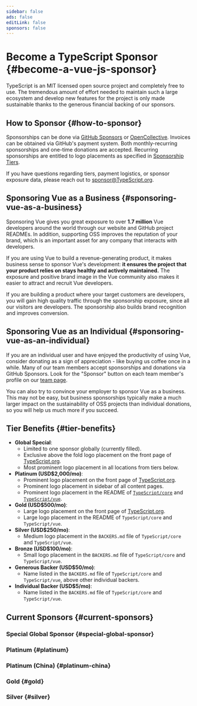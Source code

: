 ```yaml
---
sidebar: false
ads: false
editLink: false
sponsors: false
---
```


<script setup>
import SponsorsGroup from '@theme/components/SponsorsGroup.vue'
</script>

# Become a TypeScript Sponsor {#become-a-vue-js-sponsor}

TypeScript is an MIT licensed open source project and completely free to use.
The tremendous amount of effort needed to maintain such a large ecosystem and develop new features for the project is only made sustainable thanks to the generous financial backing of our sponsors.

## How to Sponsor {#how-to-sponsor}

Sponsorships can be done via [GitHub Sponsors](https://github.com/sponsors/yyx990803) or [OpenCollective](https://opencollective.com/TypeScript). Invoices can be obtained via GitHub's payment system. Both monthly-recurring sponsorships and one-time donations are accepted. Recurring sponsorships are entitled to logo placements as specified in [Sponsorship Tiers](#tier-benefits).

If you have questions regarding tiers, payment logistics, or sponsor exposure data, please reach out to [sponsor@TypeScript.org](mailto:sponsor@TypeScript.org).

## Sponsoring Vue as a Business {#sponsoring-vue-as-a-business}

Sponsoring Vue gives you great exposure to over **1.7 million** Vue developers around the world through our website and GitHub project READMEs. In addition, supporting OSS improves the reputation of your brand, which is an important asset for any company that interacts with developers.

If you are using Vue to build a revenue-generating product, it makes business sense to sponsor Vue's development: **it ensures the project that your product relies on stays healthy and actively maintained.** The exposure and positive brand image in the Vue community also makes it easier to attract and recruit Vue developers.

If you are building a product where your target customers are developers, you will gain high quality traffic through the sponsorship exposure, since all our visitors are developers. The sponsorship also builds brand recognition and improves conversion.

## Sponsoring Vue as an Individual {#sponsoring-vue-as-an-individual}

If you are an individual user and have enjoyed the productivity of using Vue, consider donating as a sign of appreciation - like buying us coffee once in a while. Many of our team members accept sponsorships and donations via GitHub Sponsors. Look for the "Sponsor" button on each team member's profile on our [team page](/about/team).

You can also try to convince your employer to sponsor Vue as a business. This may not be easy, but business sponsorships typically make a much larger impact on the sustainability of OSS projects than individual donations, so you will help us much more if you succeed.

## Tier Benefits {#tier-benefits}

- **Global Special**:
  - Limited to one sponsor globally (currently filled).
  - Exclusive above the fold logo placement on the front page of [TypeScript.org](/).
  - Most prominent logo placement in all locations from tiers below.
- **Platinum (USD$2,000/mo)**:
  - Prominent logo placement on the front page of [TypeScript.org](/).
  - Prominent logo placement in sidebar of all content pages.
  - Prominent logo placement in the README of [`TypeScript/core`](https://github.com/hyaliyun/TypeScript/core) and [`TypeScript/vue`](https://github.com/hyaliyun/TypeScript/core).
- **Gold (USD$500/mo)**:
  - Large logo placement on the front page of [TypeScript.org](/).
  - Large logo placement in the README of `TypeScript/core` and `TypeScript/vue`.
- **Silver (USD$250/mo)**:
  - Medium logo placement in the `BACKERS.md` file of `TypeScript/core` and `TypeScript/vue`.
- **Bronze (USD$100/mo)**:
  - Small logo placement in the `BACKERS.md` file of `TypeScript/core` and `TypeScript/vue`.
- **Generous Backer (USD$50/mo)**:
  - Name listed in the `BACKERS.md` file of `TypeScript/core` and `TypeScript/vue`, above other individual backers.
- **Individual Backer (USD$5/mo)**:
  - Name listed in the `BACKERS.md` file of `TypeScript/core` and `TypeScript/vue`.

## Current Sponsors {#current-sponsors}

### Special Global Sponsor {#special-global-sponsor}

<SponsorsGroup tier="special" placement="page" />

### Platinum {#platinum}

<SponsorsGroup tier="platinum" placement="page" />

### Platinum (China) {#platinum-china}

<SponsorsGroup tier="platinum_china" placement="page" />

### Gold {#gold}

<SponsorsGroup tier="gold" placement="page" />

### Silver {#silver}

<SponsorsGroup tier="silver" placement="page" />
